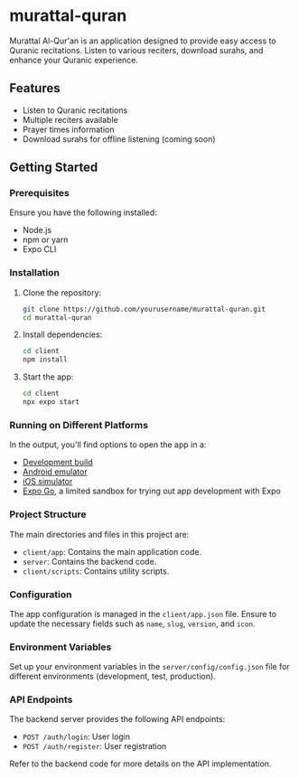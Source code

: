 # murattal-quran

Murattal Al-Qur'an is an application designed to provide easy access to Quranic recitations. Listen to various reciters, download surahs, and enhance your Quranic experience.

## Features

- Listen to Quranic recitations
- Multiple reciters available
- Prayer times information
- Download surahs for offline listening (coming soon)

## Getting Started

### Prerequisites

Ensure you have the following installed:

- Node.js
- npm or yarn
- Expo CLI

### Installation

1. Clone the repository:

   ```bash
   git clone https://github.com/yourusername/murattal-quran.git
   cd murattal-quran
   ```

2. Install dependencies:

   ```bash
   cd client
   npm install
   ```

3. Start the app:

   ```bash
   cd client
   npx expo start
   ```

### Running on Different Platforms

In the output, you'll find options to open the app in a:

- [Development build](https://docs.expo.dev/develop/development-builds/introduction/)
- [Android emulator](https://docs.expo.dev/workflow/android-studio-emulator/)
- [iOS simulator](https://docs.expo.dev/workflow/ios-simulator/)
- [Expo Go](https://expo.dev/go), a limited sandbox for trying out app development with Expo

### Project Structure

The main directories and files in this project are:

- `client/app`: Contains the main application code.
- `server`: Contains the backend code.
- `client/scripts`: Contains utility scripts.

### Configuration

The app configuration is managed in the `client/app.json` file. Ensure to update the necessary fields such as `name`, `slug`, `version`, and `icon`.

### Environment Variables

Set up your environment variables in the `server/config/config.json` file for different environments (development, test, production).

### API Endpoints

The backend server provides the following API endpoints:

- `POST /auth/login`: User login
- `POST /auth/register`: User registration

Refer to the backend code for more details on the API implementation.